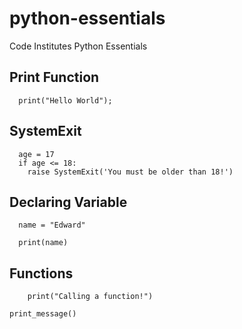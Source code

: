 # python-essentials

Code Institutes Python Essentials

## Print Function

```python:
  print("Hello World");
```

## SystemExit

```python:
  age = 17
  if age <= 18:
    raise SystemExit('You must be older than 18!')
```

## Declaring Variable

```python:
  name = "Edward"

  print(name)
```

## Functions

```python: def print_message ():
    print("Calling a function!")

print_message()
```
